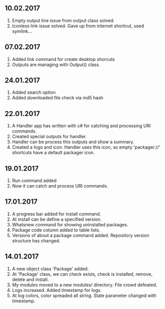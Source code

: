 10.02.2017
----------
1. Empty output line issue from output class solved.
2. Iconless link issue solved. Gave up from internet shortcut, used symlink...

07.02.2017
----------
1. Added link command for create desktop shorcuts
2. Outputs are managing with Output() class.

24.01.2017
----------
1. Added search option
2. Added downloaded file check via md5 hash

22.01.2017
----------
1. A Handler app has written with c# for catching and processing URI commands.
2. Created special outputs for handler.
3. Handler can be process this outputs and show a summary.
4. Created a logo and icon. Handler uses this icon, so empty 'packager://' shortcuts have a default packager icon.


19.01.2017
----------
1. Run command added
2. Now it can catch and process URI commands.


17.01.2017
----------
1. A progress bar added for install command.
2. At install can be define a specified version.
3. Whatsnew command for showing uninstalled packages.
4. Package code column added to table lists.
5. Versions of about a package command added. Repository version structure has changed.


14.01.2017
----------
1. A new object class 'Package' added.
2. At 'Package' class, we can check exists, check is installed, remove, delete and install.
3. My modules moved to a new modules/ directory. File crowd defeated.
4. Logs increased. Added timestamp for logs.
5. At log colors, color spreaded all string. State parameter changed with timestamp.

